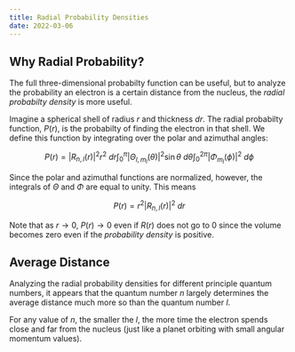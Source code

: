```yaml
---
title: Radial Probability Densities
date: 2022-03-06
---
```


## Why Radial Probability?

The full three-dimensional probabilty function can be useful, but to analyze the probability an electron is a certain distance from the nucleus, the *radial probabilty density* is more useful.

Imagine a spherical shell of radius $r$ and thickness $dr$. The radial probabilty function, $P\left(r\right)$, is the probabilty of finding the electron in that shell. We define this function by integrating over the polar and azimuthal angles:

$$P\left(r\right)=\left|R_{n,l}\left(r\right)\right|^2r^2~dr\int_0^\pi\left|\Theta_{l,m_l}\left(\theta\right)\right|^2\sin{\theta}~d\theta\int_0^{2\pi}\left|\Phi_{m_l}\left(\phi\right)\right|^2~d\phi$$

Since the polar and azimuthal functions are normalized, however, the integrals of $\Theta$ and $\Phi$ are equal to unity. This means

$$P\left(r\right)=r^2\left|R_{n,l}\left(r\right)\right|^2~dr$$

Note that as $r\rightarrow 0$, $P\left(r\right)\rightarrow 0$ even if $R\left(r\right)$ does not go to 0 since the volume becomes zero even if the *probability density* is positive.

## Average Distance

Analyzing the radial probability densities for different principle quantum numbers, it appears that the quantum number $n$ largely determines the average distance much more so than the quantum number $l$.

For any value of $n$, the smaller the $l$, the more time the electron spends close and far from the nucleus (just like a planet orbiting with small angular momentum values).